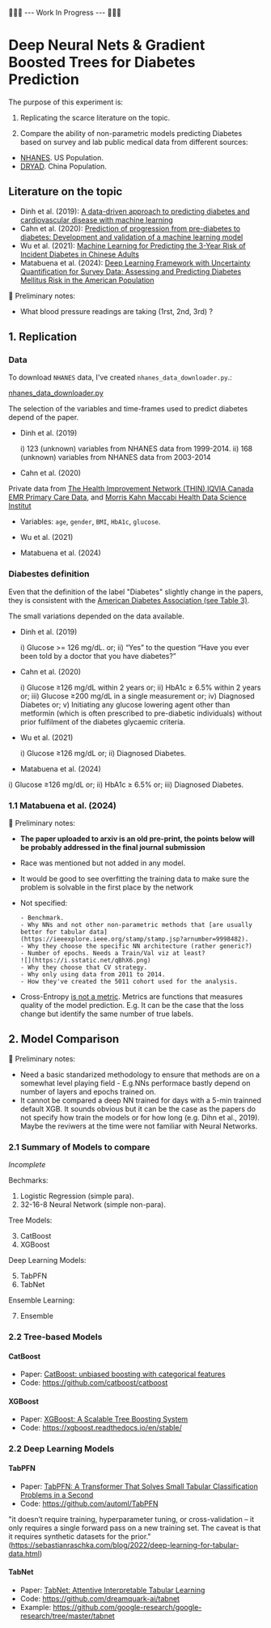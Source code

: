
🚧🚧🚧 --- Work In Progress --- 🚧🚧🚧

# Deep Neural Nets & Gradient Boosted Trees for Diabetes Prediction

The purpose of this experiment is:

1) Replicating the scarce literature on the topic.

2) Compare the ability of non-parametric models predicting Diabetes based on survey and lab public medical data from different sources:

- [NHANES](https://www.cdc.gov/nchs/index.htm). US Population.
- [DRYAD](https://doi.org/10.5061/dryad.ft8750v). China Population.

## Literature on the topic

- Dinh et al. (2019): [A data-driven approach to predicting diabetes and cardiovascular disease with machine learning](https://bmcmedinformdecismak.biomedcentral.com/articles/10.1186/s12911-019-0918-5)
- Cahn et al. (2020): [Prediction of progression from pre-diabetes to diabetes: Development and validation of a machine learning model](https://onlinelibrary.wiley.com/doi/10.1002/dmrr.3252)
- Wu et al. (2021): [Machine Learning for Predicting the 3-Year Risk of Incident Diabetes in Chinese Adults](https://www.frontiersin.org/journals/public-health/articles/10.3389/fpubh.2021.626331/full)
- Matabuena et al. (2024): [Deep Learning Framework with Uncertainty Quantification for Survey Data: Assessing and Predicting Diabetes Mellitus Risk in the American Population
](https://arxiv.org/abs/2403.19752)

🚧 Preliminary notes:

- What blood pressure readings are taking (1rst, 2nd, 3rd) ?

## 1. Replication

### Data

To download `NHANES` data, I've created `nhanes_data_downloader.py`.:

[nhanes_data_downloader.py](https://raw.githubusercontent.com/pipegalera/ml_diabetes/main/images/NHANES_downloader.png)

The selection of the variables and time-frames used to predict diabetes depend of the paper.

- Dinh et al. (2019)

    i) 123 (unknown) variables from NHANES data from 1999-2014.
    ii) 168 (unknown) variables from NHANES data from 2003-2014

- Cahn et al. (2020)

Private data from [The Health Improvement Network (THIN)](https://www.the-health-improvement-network.com/),[IQVIA Canada EMR Primary Care Data](https://www.iqvia.com/solutions/real-world-evidence/real-world-data-and-insights), and [Morris Kahn Maccabi Health Data Science Institut](https://www.ksminnovation.com/about/)

  - Variables: `age`, `gender`, `BMI`, `HbA1c`, `glucose`.

- Wu et al. (2021)

- Matabuena et al. (2024)


### Diabestes definition

Even that the definition of the label "Diabetes" slightly change in the papers, they is consistent with the
[American Diabetes Association (see Table 3)](https://www.ncbi.nlm.nih.gov/pmc/articles/PMC2797383/table/T3/).

The small variations depended on the data available.

- Dinh et al. (2019)

  i) Glucose >= 126 mg/dL. or;
  ii) “Yes” to the question “Have you ever been told by a doctor that you have diabetes?”

- Cahn et al. (2020)

  i) Glucose ≥126 mg/dL within 2 years or;
  ii) HbA1c ≥ 6.5% within 2 years or;
  iii) Glucose ≥200 mg/dL in a single measurement or;
  iv) Diagnosed Diabetes or;
  v) Initiating any glucose lowering agent other than metformin (which is often prescribed to pre-diabetic individuals) without prior fulfilment of the diabetes glycaemic criteria.

- Wu et al. (2021)

  i) Glucose ≥126 mg/dL or;
  ii) Diagnosed Diabetes.

- Matabuena et al. (2024)

i) Glucose ≥126 mg/dL or;
ii) HbA1c ≥ 6.5% or;
iii) Diagnosed Diabetes.


### 1.1 Matabuena et al. (2024)

🚧 Preliminary notes:

- **The paper uploaded to arxiv is an old pre-print, the points below will be probably addressed in the final journal submission**

- Race was mentioned but not added in any model.
- It would be good to see overfitting the training data to make sure the problem is solvable in the first place by the network
- Not specified:

      - Benchmark.
      - Why NNs and not other non-parametric methods that [are usually better for tabular data](https://ieeexplore.ieee.org/stamp/stamp.jsp?arnumber=9998482).
      - Why they choose the specific NN architecture (rather generic?)
      - Number of epochs. Needs a Train/Val viz at least?
      ![](https://i.sstatic.net/qBhX6.png)
      - Why they choose that CV strategy.
      - Why only using data from 2011 to 2014.
      - How they've created the 5011 cohort used for the analysis.

- Cross-Entropy [is not a metric](https://sebastianraschka.com/faq/docs/proper-metric-cross-entropy.html). Metrics are functions that measures quality of the model prediction. E.g. It can be the case that the loss change but identify the same number of true labels.

## 2. Model Comparison

🚧 Preliminary notes:

- Need a basic standarized methodology to ensure that methods are on a somewhat level playing field - E.g.NNs performace bastly depend on number of layers and epochs trained on.
- It cannot be compared a deep NN trained for days with a 5-min trainned default XGB. It sounds obvious but it can be the case as the papers do not specify how train the models or for how long (e.g. Dihn et al., 2019). Maybe the reviwers at the time were not familiar with Neural Networks.

### 2.1 Summary of Models to compare

*Incomplete*

Bechmarks:

1. Logistic Regression (simple para).
2. 32-16-8 Neural Network (simple non-para).

Tree Models:

3. CatBoost
4. XGBoost

Deep Learning Models:

5. TabPFN
6. TabNet

Ensemble Learning:

7. Ensemble

### 2.2 Tree-based Models

#### CatBoost

- Paper: [CatBoost: unbiased boosting with categorical features](https://arxiv.org/abs/1706.09516)
- Code: https://github.com/catboost/catboost

#### XGBoost

- Paper: [XGBoost: A Scalable Tree Boosting System](https://arxiv.org/abs/1603.02754)
- Code: https://xgboost.readthedocs.io/en/stable/

### 2.2 Deep Learning Models

#### TabPFN

- Paper: [TabPFN: A Transformer That Solves Small Tabular Classification Problems in a Second](https://arxiv.org/abs/2207.01848)
- Code: https://github.com/automl/TabPFN

"it doesn’t require training, hyperparameter tuning, or cross-validation – it only requires a single forward pass on a new training set. The caveat is that it requires synthetic datasets for the prior." (https://sebastianraschka.com/blog/2022/deep-learning-for-tabular-data.html)

#### TabNet

- Paper: [TabNet: Attentive Interpretable Tabular Learning
](https://arxiv.org/abs/1908.07442)
- Code: https://github.com/dreamquark-ai/tabnet
- Example: https://github.com/google-research/google-research/tree/master/tabnet
